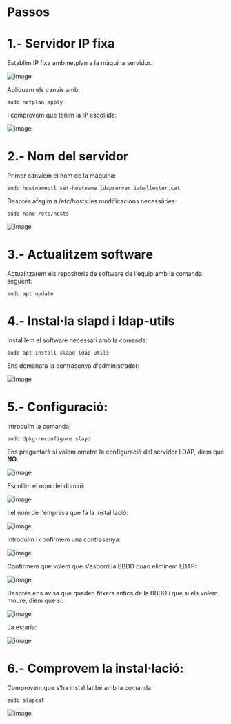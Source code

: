 # Passos

# 1.- Servidor IP fixa

Establim IP fixa amb netplan a la màquina servidor.

![image](https://github.com/XaSaFa/MP04/assets/110727546/4ac4efb9-2f0e-4736-91cb-d79c4cea9651)

Apliquem els canvis amb: 

```
sudo netplan apply
```

I comprovem que tenim la IP escollida:

![image](https://github.com/XaSaFa/MP04/assets/110727546/0fb4e3d3-7ba0-4cd2-918b-e8d2f11d397f)

# 2.- Nom del servidor

Primer canviem el nom de la màquina:

```
sudo hostnamectl set-hostname ldapserver.iaballester.cat
```

Després afegim a /etc/hosts les modificacions necessàries:

```
sudo nano /etc/hosts
```

![image](https://github.com/XaSaFa/MP04/assets/110727546/6bd18a5c-a168-42e0-ad9b-2c60585d205b)

# 3.- Actualitzem software

Actualitzarem els repositoris de software de l'equip amb la comanda següent:

```
sudo apt update
```

# 4.- Instal·la slapd i ldap-utils

Instal·lem el software necessari amb la comanda:

```
sudo apt install slapd ldap-utils
```

Ens demanarà la contrasenya d'administrador:

![image](https://github.com/XaSaFa/MP04/assets/110727546/43c0e5f4-29ef-4e99-9dc8-904cf3da978f)

# 5.- Configuració:

Introduïm la comanda:

```
sudo dpkg-reconfigure slapd
```

Ens preguntarà si volem ometre la configuració del servidor LDAP, diem que **NO**.

![image](https://github.com/XaSaFa/MP04/assets/110727546/560e6421-9af4-4ace-b1de-9d4754554800)

Escollim el nom del domini:

![image](https://github.com/XaSaFa/MP04/assets/110727546/2e7e3d28-6f98-416e-bdf5-c0584e8afe77)

I el nom de l'empresa que fa la instal·lació:

![image](https://github.com/XaSaFa/MP04/assets/110727546/ed981f1e-dc86-4cfd-bcf2-2e7e17d3b87a)

Introduim i confirmem una contrasenya:

![image](https://github.com/XaSaFa/MP04/assets/110727546/dfc7f9a3-03d5-4511-b2d1-7a13d9737c92)

Confirmem que volem que s'esborri la BBDD quan eliminem LDAP:

![image](https://github.com/XaSaFa/MP04/assets/110727546/566fd759-9d4b-42db-8592-82f293fb7e8f)

Després ens avisa que queden fitxers antics de la BBDD i que si els volem moure, diem que sí:

![image](https://github.com/XaSaFa/MP04/assets/110727546/6ae17e9e-6b29-450b-8742-ca5603155b10)

Ja estaria:

![image](https://github.com/XaSaFa/MP04/assets/110727546/90246437-56e8-459b-8336-1816638e98bc)

# 6.- Comprovem la instal·lació:

Comprovem que s'ha instal·lat bé amb la comanda:

```
sudo slapcat
```

![image](https://github.com/XaSaFa/MP04/assets/110727546/ccff04ec-bd35-44b3-af9a-5ac4dff8dbcf)










